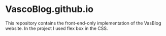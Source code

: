 # VascoBlog.github.io

This repository contains the front-end-only implementation of the VasBlog website.
In the project I used flex box in the CSS.
